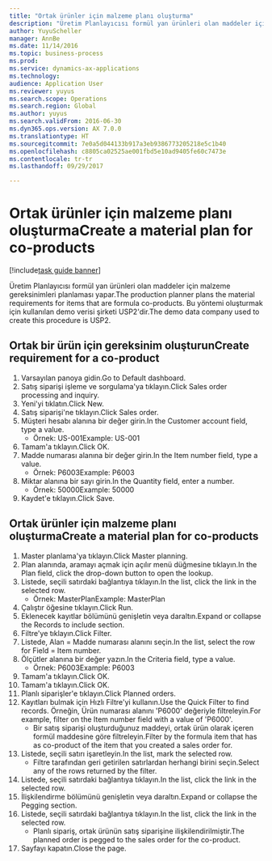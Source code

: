 ```yaml
--- 
title: "Ortak ürünler için malzeme planı oluşturma"
description: "Üretim Planlayıcısı formül yan ürünleri olan maddeler için malzeme gereksinimleri planlaması yapar."
author: YuyuScheller
manager: AnnBe
ms.date: 11/14/2016
ms.topic: business-process
ms.prod: 
ms.service: dynamics-ax-applications
ms.technology: 
audience: Application User
ms.reviewer: yuyus
ms.search.scope: Operations
ms.search.region: Global
ms.author: yuyus
ms.search.validFrom: 2016-06-30
ms.dyn365.ops.version: AX 7.0.0
ms.translationtype: HT
ms.sourcegitcommit: 7e0a5d044133b917a3eb9386773205218e5c1b40
ms.openlocfilehash: c8805ca02525ae001fbd5e10ad9405fe60c7473e
ms.contentlocale: tr-tr
ms.lasthandoff: 09/29/2017

---
```

# <a name="create-a-material-plan-for-co-products"></a><span data-ttu-id="47db5-103">Ortak ürünler için malzeme planı oluşturma</span><span class="sxs-lookup"><span data-stu-id="47db5-103">Create a material plan for co-products</span></span>

[!include[task guide banner](../../includes/task-guide-banner.md)]

<span data-ttu-id="47db5-104">Üretim Planlayıcısı formül yan ürünleri olan maddeler için malzeme gereksinimleri planlaması yapar.</span><span class="sxs-lookup"><span data-stu-id="47db5-104">The production planner plans the material requirements for items that are formula co-products.</span></span> <span data-ttu-id="47db5-105">Bu yöntemi oluşturmak için kullanılan demo verisi şirketi USP2'dir.</span><span class="sxs-lookup"><span data-stu-id="47db5-105">The demo data company used to create this procedure is USP2.</span></span>


## <a name="create-requirement-for-a-co-product"></a><span data-ttu-id="47db5-106">Ortak bir ürün için gereksinim oluşturun</span><span class="sxs-lookup"><span data-stu-id="47db5-106">Create requirement for a co-product</span></span>
1. <span data-ttu-id="47db5-107">Varsayılan panoya gidin.</span><span class="sxs-lookup"><span data-stu-id="47db5-107">Go to Default dashboard.</span></span>
2. <span data-ttu-id="47db5-108">Satış siparişi işleme ve sorgulama'ya tıklayın.</span><span class="sxs-lookup"><span data-stu-id="47db5-108">Click Sales order processing and inquiry.</span></span>
3. <span data-ttu-id="47db5-109">Yeni'yi tıklatın.</span><span class="sxs-lookup"><span data-stu-id="47db5-109">Click New.</span></span>
4. <span data-ttu-id="47db5-110">Satış siparişi'ne tıklayın.</span><span class="sxs-lookup"><span data-stu-id="47db5-110">Click Sales order.</span></span>
5. <span data-ttu-id="47db5-111">Müşteri hesabı alanına bir değer girin.</span><span class="sxs-lookup"><span data-stu-id="47db5-111">In the Customer account field, type a value.</span></span>
    * <span data-ttu-id="47db5-112">Örnek: US-001</span><span class="sxs-lookup"><span data-stu-id="47db5-112">Example: US-001</span></span>  
6. <span data-ttu-id="47db5-113">Tamam'a tıklayın.</span><span class="sxs-lookup"><span data-stu-id="47db5-113">Click OK.</span></span>
7. <span data-ttu-id="47db5-114">Madde numarası alanına bir değer girin.</span><span class="sxs-lookup"><span data-stu-id="47db5-114">In the Item number field, type a value.</span></span>
    * <span data-ttu-id="47db5-115">Örnek: P6003</span><span class="sxs-lookup"><span data-stu-id="47db5-115">Example: P6003</span></span>  
8. <span data-ttu-id="47db5-116">Miktar alanına bir sayı girin.</span><span class="sxs-lookup"><span data-stu-id="47db5-116">In the Quantity field, enter a number.</span></span>
    * <span data-ttu-id="47db5-117">Örnek: 50000</span><span class="sxs-lookup"><span data-stu-id="47db5-117">Example: 50000</span></span>  
9. <span data-ttu-id="47db5-118">Kaydet'e tıklayın.</span><span class="sxs-lookup"><span data-stu-id="47db5-118">Click Save.</span></span>

## <a name="create-a-material-plan-for-co-products"></a><span data-ttu-id="47db5-119">Ortak ürünler için malzeme planı oluşturma</span><span class="sxs-lookup"><span data-stu-id="47db5-119">Create a material plan for co-products</span></span>
1. <span data-ttu-id="47db5-120">Master planlama'ya tıklayın.</span><span class="sxs-lookup"><span data-stu-id="47db5-120">Click Master planning.</span></span>
2. <span data-ttu-id="47db5-121">Plan alanında, aramayı açmak için açılır menü düğmesine tıklayın.</span><span class="sxs-lookup"><span data-stu-id="47db5-121">In the Plan field, click the drop-down button to open the lookup.</span></span>
3. <span data-ttu-id="47db5-122">Listede, seçili satırdaki bağlantıya tıklayın.</span><span class="sxs-lookup"><span data-stu-id="47db5-122">In the list, click the link in the selected row.</span></span>
    * <span data-ttu-id="47db5-123">Örnek: MasterPlan</span><span class="sxs-lookup"><span data-stu-id="47db5-123">Example: MasterPlan</span></span>  
4. <span data-ttu-id="47db5-124">Çalıştır öğesine tıklayın.</span><span class="sxs-lookup"><span data-stu-id="47db5-124">Click Run.</span></span>
5. <span data-ttu-id="47db5-125">Eklenecek kayıtlar bölümünü genişletin veya daraltın.</span><span class="sxs-lookup"><span data-stu-id="47db5-125">Expand or collapse the Records to include section.</span></span>
6. <span data-ttu-id="47db5-126">Filtre'ye tıklayın.</span><span class="sxs-lookup"><span data-stu-id="47db5-126">Click Filter.</span></span>
7. <span data-ttu-id="47db5-127">Listede, Alan = Madde numarası alanını seçin.</span><span class="sxs-lookup"><span data-stu-id="47db5-127">In the list, select the row for Field = Item number.</span></span>
8. <span data-ttu-id="47db5-128">Ölçütler alanına bir değer yazın.</span><span class="sxs-lookup"><span data-stu-id="47db5-128">In the Criteria field, type a value.</span></span>
    * <span data-ttu-id="47db5-129">Örnek: P6003</span><span class="sxs-lookup"><span data-stu-id="47db5-129">Example: P6003</span></span>  
9. <span data-ttu-id="47db5-130">Tamam'a tıklayın.</span><span class="sxs-lookup"><span data-stu-id="47db5-130">Click OK.</span></span>
10. <span data-ttu-id="47db5-131">Tamam'a tıklayın.</span><span class="sxs-lookup"><span data-stu-id="47db5-131">Click OK.</span></span>
11. <span data-ttu-id="47db5-132">Planlı siparişler'e tıklayın.</span><span class="sxs-lookup"><span data-stu-id="47db5-132">Click Planned orders.</span></span>
12. <span data-ttu-id="47db5-133">Kayıtları bulmak için Hızlı Filtre'yi kullanın.</span><span class="sxs-lookup"><span data-stu-id="47db5-133">Use the Quick Filter to find records.</span></span> <span data-ttu-id="47db5-134">Örneğin, Ürün numarası alanını 'P6000' değeriyle filtreleyin.</span><span class="sxs-lookup"><span data-stu-id="47db5-134">For example, filter on the Item number field with a value of 'P6000'.</span></span>
    * <span data-ttu-id="47db5-135">Bir satış siparişi oluşturduğunuz maddeyi, ortak ürün olarak içeren formül maddesine göre filtreleyin.</span><span class="sxs-lookup"><span data-stu-id="47db5-135">Filter by the formula item that has as co-product of the item that you created a sales order for.</span></span>  
13. <span data-ttu-id="47db5-136">Listede, seçili satırı işaretleyin.</span><span class="sxs-lookup"><span data-stu-id="47db5-136">In the list, mark the selected row.</span></span>
    * <span data-ttu-id="47db5-137">Filtre tarafından geri getirilen satırlardan herhangi birini seçin.</span><span class="sxs-lookup"><span data-stu-id="47db5-137">Select any of the rows returned by the filter.</span></span>  
14. <span data-ttu-id="47db5-138">Listede, seçili satırdaki bağlantıya tıklayın.</span><span class="sxs-lookup"><span data-stu-id="47db5-138">In the list, click the link in the selected row.</span></span>
15. <span data-ttu-id="47db5-139">İlişkilendirme bölümünü genişletin veya daraltın.</span><span class="sxs-lookup"><span data-stu-id="47db5-139">Expand or collapse the Pegging section.</span></span>
16. <span data-ttu-id="47db5-140">Listede, seçili satırdaki bağlantıya tıklayın.</span><span class="sxs-lookup"><span data-stu-id="47db5-140">In the list, click the link in the selected row.</span></span>
    * <span data-ttu-id="47db5-141">Planlı sipariş, ortak ürünün satış siparişine ilişkilendirilmiştir.</span><span class="sxs-lookup"><span data-stu-id="47db5-141">The planned order is pegged to the sales order for the co-product.</span></span>  
17. <span data-ttu-id="47db5-142">Sayfayı kapatın.</span><span class="sxs-lookup"><span data-stu-id="47db5-142">Close the page.</span></span>


